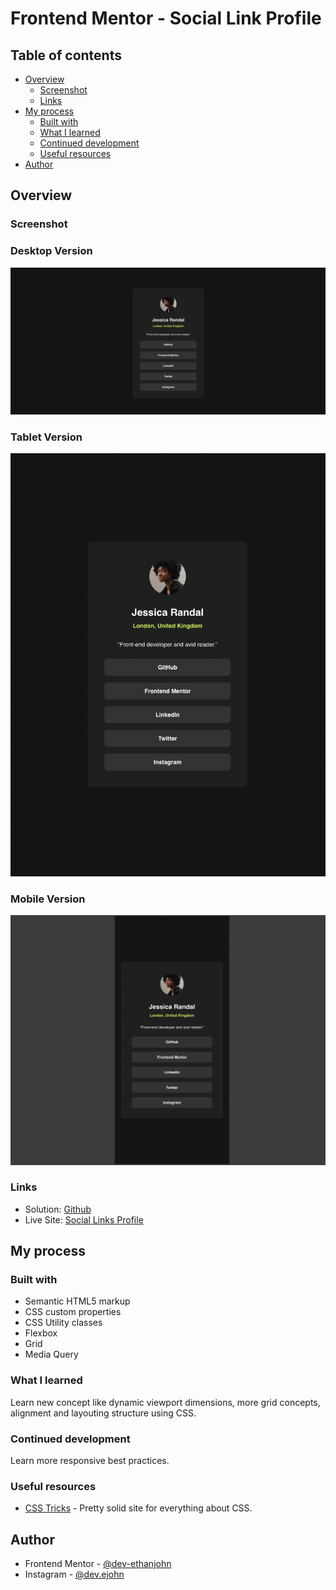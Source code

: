 # Frontend Mentor - Social Link Profile

## Table of contents

- [Overview](#overview)
  - [Screenshot](#screenshot)
  - [Links](#links)
- [My process](#my-process)
  - [Built with](#built-with)
  - [What I learned](#what-i-learned)
  - [Continued development](#continued-development)
  - [Useful resources](#useful-resources)
- [Author](#author)

## Overview

### Screenshot

### Desktop Version

![Desktop Version](/assets/images/desktop-view.png)

### Tablet Version

![Desktop Version](/assets/images/tablet-view.png)

### Mobile Version

![Mobile Version](/assets/images/mobile-view.png)

### Links

- Solution: [Github](https://github.com/dev-ethanjohn/social-links-profile.git)
- Live Site: [Social Links Profile](https://social-links-profile-omega-vert.vercel.app/)

## My process

### Built with

- Semantic HTML5 markup
- CSS custom properties
- CSS Utility classes
- Flexbox
- Grid
- Media Query

### What I learned

Learn new concept like dynamic viewport dimensions, more grid concepts, alignment and layouting structure using CSS.

### Continued development

Learn more responsive best practices.

### Useful resources

- [CSS Tricks](https://css-tricks.com/snippets/css/complete-guide-grid/s) - Pretty solid site for everything about CSS.

## Author

- Frontend Mentor - [@dev-ethanjohn](https://www.frontendmentor.io/profile/dev-ethanjohn)
- Instagram - [@dev.ejohn](https://www.instagram.com/dev.ejohn/)

